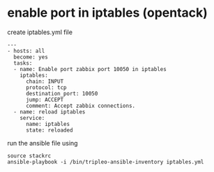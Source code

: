 
# enable port in iptables (opentack)

create iptables.yml file
```
---
- hosts: all
  become: yes
  tasks:
  - name: Enable port zabbix port 10050 in iptables
    iptables:
      chain: INPUT
      protocol: tcp
      destination_port: 10050
      jump: ACCEPT
      comment: Accept zabbix connections.
  - name: reload iptables
    service:
      name: iptables
      state: reloaded
```
run the ansible file using 
```
source stackrc
ansible-playbook -i /bin/tripleo-ansible-inventory iptables.yml
```
